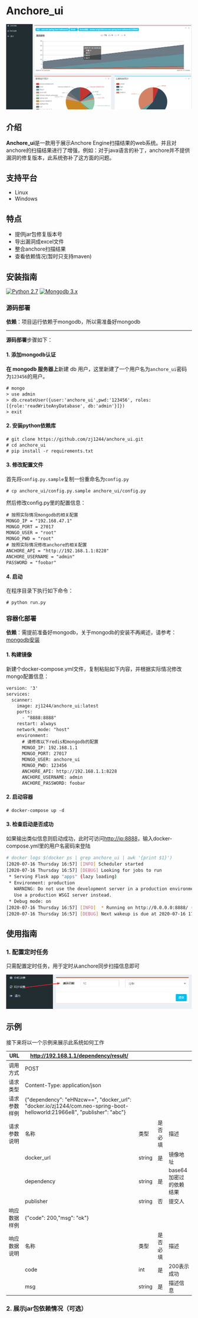 # Anchore_ui

![](docs/pic/show.png)

## 介绍

**Anchore_ui**是一款用于展示Anchore Engine扫描结果的web系统。并且对anchore的扫描结果进行了增强，例如：对于java语言的补丁，anchore并不提供漏洞的修复版本，此系统弥补了这方面的问题。

## 支持平台

* Linux
* Windows

## 特点

* 提供jar包修复版本号
* 导出漏洞成excel文件
* 整合anchore扫描结果
* 查看依赖情况(暂时只支持maven)

## 安装指南

[![Python 2.7](https://img.shields.io/badge/python-2.7-yellow.svg)](https://www.python.org/) 
[![Mongodb 3.x](https://img.shields.io/badge/mongodb-3.x-red.svg)](https://www.mongodb.com/download-center?jmp=nav)

### 源码部署

**依赖**：项目运行依赖于mongodb，所以需准备好mongodb

***

**源码部署**步骤如下：


#### 1. 添加mongodb认证

**在 mongodb 服务器上**新建 db 用户，这里新建了一个用户名为`anchore_ui`密码为`123456`的用户。

```
# mongo
> use admin
> db.createUser({user:'anchore_ui',pwd:'123456', roles:[{role:'readWriteAnyDatabase', db:'admin'}]})
> exit
```

#### 2. 安装python依赖库

```
# git clone https://github.com/zj1244/anchore_ui.git
# cd anchore_ui
# pip install -r requirements.txt
```

#### 3. 修改配置文件

首先将`config.py.sample`复制一份重命名为`config.py`
```
# cp anchore_ui/config.py.sample anchore_ui/config.py
```

然后修改config.py里的配置信息：

```
# 按照实际情况mongodb的相关配置
MONGO_IP = "192.168.47.1"
MONGO_PORT = 27017
MONGO_USER = "root"
MONGO_PWD = "root"
# 按照实际情况修改anchore的相关配置
ANCHORE_API = "http://192.168.1.1:8228"
ANCHORE_USERNAME = "admin"
PASSWORD = "foobar"
```

#### 4. 启动

在程序目录下执行如下命令：

```
# python run.py
```

### 容器化部署

**依赖**：需提前准备好mongodb，关于mongodb的安装不再阐述，请参考：[mongodb安装](https://github.com/zj1244/beholder_scanner/blob/master/docs/mongodb.md)

#### 1. 构建镜像

新建个docker-compose.yml文件，复制粘贴如下内容，并根据实际情况修改mongo配置信息：

```
version: '3'
services:
  scanner:
    image: zj1244/anchore_ui:latest
    ports:
      - "8888:8888"
    restart: always
    network_mode: "host"
    environment:
      # 请修改以下redis和mongodb的配置
      MONGO_IP: 192.168.1.1
      MONGO_PORT: 27017
      MONGO_USER: anchore_ui
      MONGO_PWD: 123456
      ANCHORE_API: http://192.168.1.1:8228
      ANCHORE_USERNAME: admin
      ANCHORE_PASSWORD: foobar
```

#### 2. 启动容器

```
# docker-compose up -d
```

#### 3. 检查启动是否成功
如果输出类似信息则启动成功，此时可访问[http://ip:8888](http://ip:8888)，输入docker-compose.yml里的用户名密码来登陆
```bash
# docker logs $(docker ps | grep anchore_ui | awk '{print $1}')
[2020-07-16 Thursday 16:57] [INFO] Scheduler started
[2020-07-16 Thursday 16:57] [DEBUG] Looking for jobs to run
 * Serving Flask app "apps" (lazy loading)
 * Environment: production
   WARNING: Do not use the development server in a production environment.
   Use a production WSGI server instead.
 * Debug mode: on
[2020-07-16 Thursday 16:57] [INFO]  * Running on http://0.0.0.0:8888/ (Press CTRL+C to quit)
[2020-07-16 Thursday 16:57] [DEBUG] Next wakeup is due at 2020-07-16 17:04:54.782021+08:00 (in 461.596599 seconds)
```

## 使用指南

### 1. 配置定时任务

只需配置定时任务，用于定时从anchore同步扫描信息即可

![](docs/pic/1.png)

## 示例

接下来将以一个示例来展示此系统如何工作


| URL    | http://192.168.1.1/dependency/result/                                                                                                  ||||
|--------|--------------------|------------------|-------------------|-------------------------------------------------------------------------------------------|
| 调用方式   | POST                                       |||                                                                                                        |
| 请求类型   | Content\-Type: application/json               |||                                                                                                     |
| 请求参数样例 | \{"dependency": "eHNzcw==", "docker\_url": "docker.io/zj1244/com.neo-spring-boot-helloworld:21966e8", "publisher": "abc"\} ||||
| 请求参数说明 | 名称                                                                                                                                                 | 类型     | 是否必填    | 描述             |
|        | docker\_url                                                                                                                                        | string | 是       | 镜像地址           |
|        | dependency                                                                                                                                         | string | 是       | base64加密过的依赖结果 |
|        | publisher                                                                                                                                          | string | 否       | 提交人            |
| 响应数据样例 | \{"code": 200,"msg": "ok"\}   |||                                                                                                                     |
| 响应数据说明 | 名称                                                                                                                                                 | 类型     | 是否必填    | 描述             |
|| code   | int                                                                                                                                                | 是      | 200表示成功 |
|| msg    | string                                                                                                                                             | 是      | 描述信息    |



### 2. 展示jar包依赖情况（可选）


